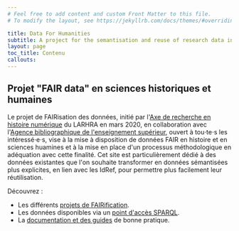```yaml
---
# Feel free to add content and custom Front Matter to this file.
# To modify the layout, see https://jekyllrb.com/docs/themes/#overriding-theme-defaults

title: Data For Humanities
subtitle: A project for the semantisation and reuse of research data in HSS
layout: page
toc_title: Contenu
callouts:
---
```


## Projet "FAIR data" en sciences historiques et humaines

Le projet de FAIRisation des données, initié par l'[Axe de recherche en histoire numérique](http://larhra.fr/axe-de-recherche-en-histoire-numerique) du LARHRA en mars 2020, en collaboration avec l'[Agence bibliographique de l'enseignement supérieur](https://abes.fr), ouvert à tou⋅te⋅s les intéressé⋅e⋅s, vise à la mise à disposition de données FAIR en histoire et en sciences huamines et à la mise en place d'un processus méthodologique en adéquation avec cette finalité.
Cet site est particulièrement dédié à des données existantes que l'on souhaite transformer en données sémantisées plus explicites, en lien avec les IdRef, pour permettre plus facilement leur réutilisation.

Découvrez :
- Les différents [projets de FAIRification](/projects/projects-landing).
- Les données disponibles via un [point d'accès SPARQL](/sparql-endpoint/sparql-landing).
- La [documentation et des guides](/guides/more-about-faire) de bonne pratique.
